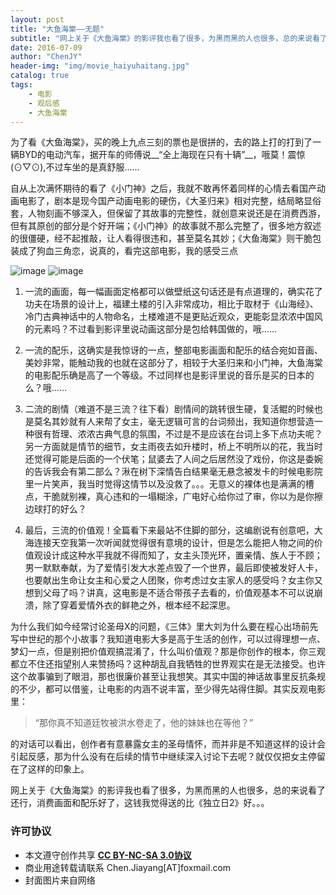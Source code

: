 ```yaml
---
layout: post
title: "大鱼海棠——无题"
subtitle: "网上关于《大鱼海棠》的影评我也看了很多，为黑而黑的人也很多，总的来说看了还行，消费画面和配乐好了，这钱我觉得送的比《独立日2》好。。。"
date: 2016-07-09
author: "ChenJY"
header-img: "img/movie_haiyuhaitang.jpg"
catalog: true
tags: 
    - 电影
    - 观后感
    - 大鱼海棠
---
```


为了看《大鱼海棠》，买的晚上九点三刻的票也是很拼的，去的路上打的打到了一辆BYD的电动汽车，据开车的师傅说__“全上海现在只有十辆”__，哦莫！震惊(⊙▽⊙),不过车坐的是真舒服……

自从上次满怀期待的看了《小门神》之后，我就不敢再怀着同样的心情去看国产动画电影了，剧本是现今国产动画电影的硬伤，《大圣归来》相对完整，结局略显俗套，人物刻画不够深入，但保留了其故事的完整性，就创意来说还是在消费西游，但有其原创的部分是个好开端；《小门神》的故事就不那么完整了，很多地方叙述的很僵硬，经不起推敲，让人看得很违和，甚至莫名其妙；《大鱼海棠》则干脆包装成了狗血三角恋，说真的，看完这部电影，我的感受三点


![image](http://o9oomuync.bkt.clouddn.com/20140104200345_54rMF.thumb.600_0.jpeg)
![image](http://o9oomuync.bkt.clouddn.com/t012c4a5637b9fda886.png)

1. 一流的画面，每一幅画面定格都可以做壁纸这句话还是有点道理的，确实花了功夫在场景的设计上，福建土楼的引入非常成功，相比于取材于《山海经》、冷门古典神话中的人物命名，土楼难道不是更贴近观众，更能彰显浓浓中国风的元素吗？不过看到影评里说动画这部分是包给韩国做的，哦……

2. 一流的配乐，这确实是我惊讶的一点，整部电影画面和配乐的结合宛如音画、美妙非常，能触动我的也就在这部分了，相较于大圣归来和小门神，大鱼海棠的电影配乐确是高了一个等级。不过同样也是影评里说的音乐是买的日本的么？哦……

3. 二流的剧情（难道不是三流？往下看）剧情间的跳转很生硬，复活鲲的时候也是莫名其妙就有人来帮了女主，毫无逻辑可言的台词频出，我知道你想营造一种很有哲理、浓浓古典气息的氛围，不过是不是应该在台词上多下点功夫呢？另一方面就是情节的细节，女主雨夜去如升楼时，桥上不明所以的花，我当时还觉得可能是后面的一个伏笔；鼠婆去了人间之后居然没了戏份，你这是委婉的告诉我会有第二部么？湫在树下深情告白结果毫无悬念被发卡的时候电影院里一片笑声，我当时觉得这情节以及没救了。。。无意义的裸体也是满满的槽点，干脆就别裸，真心违和的一塌糊涂，广电好心给你过了审，你以为是你擦边球打的好么？

4. 最后，三流的价值观！全篇看下来最站不住脚的部分，这编剧说有创意吧，大海连接天空我第一次听闻就觉得很有意境的设计，但是怎么能把人物之间的价值观设计成这种水平我就不得而知了，女主头顶光环，置亲情、族人于不顾；男一默默奉献，为了爱情引发大水差点毁了一个世界，最后即使被发好人卡，也要献出生命让女主和心爱之人团聚，你考虑过女主家人的感受吗？女主你又想到父母了吗？讲真，这电影是不适合带孩子去看的，价值观基本不可以说崩溃，除了穿着爱情外衣的鲜艳之外，根本经不起深思。

为什么我们如今经常讨论圣母X的问题，《三体》里大刘为什么要在程心出场前先写中世纪的那个小故事？我知道电影大多是高于生活的创作，可以过得理想一点、梦幻一点，但是别把价值观搞混淆了，什么叫价值观？那是你创作的根本，你三观都立不住还指望别人来赞扬吗？这种胡乱自我牺牲的世界观实在是无法接受。也许这个故事骗到了眼泪，那也很廉价甚至让我想笑。其实中国的神话故事里反抗条规的不少，都可以借鉴，让电影的内涵不说丰富，至少得先站得住脚。其实反观电影里：

> “那你真不知道廷牧被洪水卷走了，他的妹妹也在等他？”

的对话可以看出，创作者有意暴露女主的圣母情怀，而并非是不知道这样的设计会引起反感，那为什么没有在后续的情节中继续深入讨论下去呢？就仅仅把女主停留在了这样的印象上。

网上关于《大鱼海棠》的影评我也看了很多，为黑而黑的人也很多，总的来说看了还行，消费画面和配乐好了，这钱我觉得送的比《独立日2》好。。。

### 许可协议
* 本文遵守创作共享 <a href="https://creativecommons.org/licenses/by-nc-sa/3.0/cn/" target="_blank"><b>CC BY-NC-SA 3.0协议</b></a>
* 商业用途转载请联系 Chen.Jiayang[AT]foxmail.com
* 封面图片来自网络

